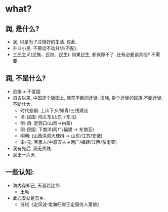 
# what?


## 润, 是什么?

- 润, 只是为了过很好的生活. 仅此.
- 升斗小民. 不要动不动升华(不配).
- 三民主义(民族、民权、民生): 如果民生, 都保障不了. 还有必要谈其他? 不需要.



## 润, 不是什么?


- 逃跑 ≠ 不爱国
- 自古以来, 中国这个版图上, 就在不断的迁徙. 汉族, 是个迁徙的民族.不断迁徙, 不断壮大.
    - 时代悲剧: 上山下乡/知青/三线建设 
    - 清-民国: 闯关东(山东->东北)
    - 明-清: 走西口(山西->内蒙)
    - 明-民国: 下南洋(两广/福建 -> 东南亚)
    - 明朝: (山西洪洞大槐树 -> 山东/江苏/安徽)
    - 宋-元: 客家人(中原汉人->两广/福建/江西/东南亚)
- 润有先后, 润无贵贱.
- 润出一片天.


## 一些认知: 



- 海内存知己, 天涯若比邻.
    - 王勃 
- 此心安处是吾乡. 
    - 苏轼《定风波·南海归赠王定国侍人寓娘》




